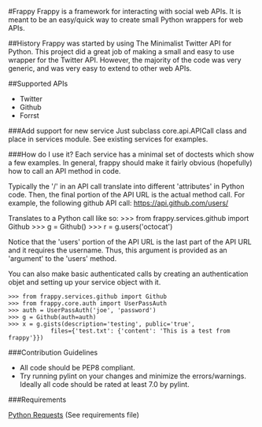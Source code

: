 #Frappy
Frappy is a framework for interacting with social web APIs.  It is meant to be
an easy/quick way to create small Python wrappers for web APIs.

##History
Frappy was started by using The Minimalist Twitter API for Python.  This
project did a great job of making a small and easy to use wrapper for the
Twitter API.  However, the majority of the code was very generic, and was very
easy to extend to other web APIs.

##Supported APIs

* Twitter
* Github
* Forrst

###Add support for new service
Just subclass core.api.APICall class and place in services module.  See
existing services for examples.

###How do I use it?
Each service has a minimal set of doctests which show a few examples.  In
general, frappy should make it fairly obvious (hopefully) how to call an API
method in code.

Typically the '/' in an API call translate into different 'attributes' in
Python code.  Then, the final portion of the API URL is the actual method call.
For example, the following github API call:
    https://api.github.com/users/

Translates to a Python call like so:
    >>> from frappy.services.github import Github
    >>> g = Github()
    >>> r = g.users('octocat')

Notice that the 'users' portion of the API URL is the last part of the API URL
and it requires the username.  Thus, this argument is provided as an 'argument'
to the 'users' method.

You can also make basic authenticated calls by creating an authentication objet
and setting up your service object with it.

    >>> from frappy.services.github import Github
    >>> from frappy.core.auth import UserPassAuth
    >>> auth = UserPassAuth('joe', 'password')
    >>> g = Github(auth=auth)
    >>> x = g.gists(description='testing', public='true',
                files={'test.txt': {'content': 'This is a test from frappy'}})

###Contribution Guidelines

* All code should be PEP8 compliant.
* Try running pylint on your changes and minimize the errors/warnings.  Ideally
  all code should be rated at least 7.0 by pylint.

###Requirements

[Python Requests](https://github.com/kennethreitz/requests)
(See requirements file)
